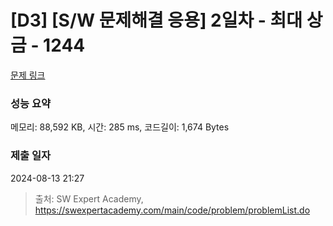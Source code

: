 # [D3] [S/W 문제해결 응용] 2일차 - 최대 상금 - 1244 

[문제 링크](https://swexpertacademy.com/main/code/problem/problemDetail.do?contestProbId=AV15Khn6AN0CFAYD) 

### 성능 요약

메모리: 88,592 KB, 시간: 285 ms, 코드길이: 1,674 Bytes

### 제출 일자

2024-08-13 21:27



> 출처: SW Expert Academy, https://swexpertacademy.com/main/code/problem/problemList.do
